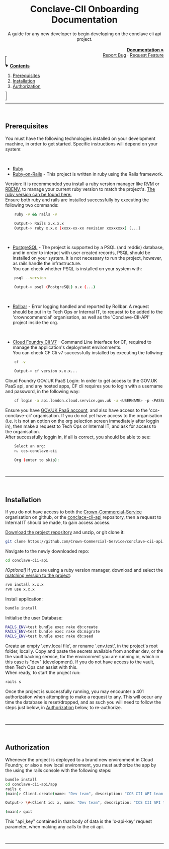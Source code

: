 <br>
<div align="center">
  <div align="center"><h1>Conclave-CII Onboarding Documentation</h1>A guide for any new developer to begin developing on the conclave cii api project.</div>
  <div align="right">
    <br>
    <a href="https://github.com/Crown-Commercial-Service/conclave-cii-api/blob/main/README.md"><strong>Documentation »</strong></a>
    <br>
    <a href="https://github.com/Crown-Commercial-Service/conclave-cii-api/issues">Report Bug</a>
    ·
    <a href="https://github.com/Crown-Commercial-Service/conclave-cii-api/issues">Request Feature</a>
  </div>
</div>



<!-- TABLE OF CONTENTS -->
<details open="open" style="padding:4px;display:inline;border-width:1px;border-style:solid;">
  <summary><b style="display: inline-block"><u>Contents</u></b></summary>
    <ol>
        <li><a href="#prerequisites">Prerequisites</a></li>
        <li><a href="#installation">Installation</a></li>
        <li><a href="#authorization">Authorization</a></li>
    </ol>
</details><hr><br>



<!-- #prerequisites -->
## Prerequisites
You must have the following technologies installed on your development machine, in order to get started. Specific instructions will depend on your system:

<br>

* [Ruby](https://www.ruby-lang.org/en/documentation/installation/)
* [Ruby-on-Rails](https://guides.rubyonrails.org/v5.0/index.html) - This project is written in ruby using the Rails framework.

Version: It is recommended you install a ruby version manager like [RVM](https://rvm.io/) or [RBENV](https://github.com/rbenv/rbenv), to manage your current ruby version to match the project's. [The ruby version can be found here.](Gemfile)<br>Ensure both ruby and rails are installed successfully by executing the following two commands:
```sh
    ruby -v && rails -v

    Output-> Rails x.x.x.x
    Output-> ruby x.x.x (xxxx-xx-xx revision xxxxxxxx) [...]
```

<br>

* [PostgreSQL](https://www.postgresql.org/) - The project is supported by a PSQL (and reddis) database, and in order to interact with user created records, PSQL should be installed on your system. It is not necessary to run the project, however, as rails handle the infrastructure.<br>
You can check whether PSQL is installed on your system with:
```sh
    psql --version

    Output-> psql (PostgreSQL) x.x (...)
```

<br>

* [Rollbar](https://rollbar.com/) - Error logging handled and reported by Rollbar. A request should be put in to Tech Ops or Internal IT, to request to be added to the 'crowncommercial' organisation, as well as the 'Conclave-CII-API' project inside the org.

<br>

* [Cloud Foundry Cli V7](https://github.com/cloudfoundry/cli/wiki/V7-CLI-Installation-Guide) - Command Line Interface for CF, required to manage the application's deployment environments.<br>
You can check CF Cli v7 successfully installed by executing the follwing:
```sh
    cf -v

    Output-> cf version x.x.x...
```

Cloud Foundry GOV.UK PaaS Login: In order to get access to the GOV.UK PaaS api, and any hosted apps, CF cli requires you to login with a username and password, in the following way:
```sh
    cf login -a api.london.cloud.service.gov.uk -u <USERNAME> -p <PASSWORD>
```
Ensure you have [GOV.UK PaaS account](https://docs.cloud.service.gov.uk/get_started.html#get-an-account), and also have access to the 'ccs-conclave-cii' organisation. If you do not yet have access to the organisation (i.e. it is not an option on the org selection screen immediately after loggin in), then make a request to Tech Ops or Internal IT, and ask for access to the organisation.<br>After successfully loggin in, if all is correct, you should be able to see:
```sh
    Select an org:
    n. ccs-conclave-cii

    Org (enter to skip):
```

<br><hr><br>



<!-- #installation -->
## Installation
If you do not have access to both the [Crown-Commercial-Service](https://github.com/Crown-Commercial-Service) organisation on github, or the [conclace-cii-api](https://github.com/Crown-Commercial-Service/conclave-cii-api) repository, then a request to Internal IT should be made, to gain access access.

[Download the project repository](https://github.com/Crown-Commercial-Service/conclave-cii-api.git) and unzip, or git clone it:
  ```sh
  git clone https://github.com/Crown-Commercial-Service/conclave-cii-api.git
  ```
Navigate to the newly downloaded repo:
  ```sh
  cd conclave-cii-api
  ```
<i>[Optional]</i> If you are using a ruby version manager, download and select the [matching version to the project](Gemfile):
  ```sh
  rvm install x.x.x
  rvm use x.x.x
  ```
Install application:
  ```sh
  bundle install
  ```
Initialise the user Database:
  ```sh
  RAILS_ENV=test bundle exec rake db:create
  RAILS_ENV=test bundle exec rake db:migrate
  RAILS_ENV=test bundle exec rake db:seed
  ```
Create an empty '.env.local file', or rename '.env.test', in the project's root folder, locally. Copy and paste the secrets available from another dev, or the the vault backing service, for the environment you are running in, which in this case is "dev" (development). If you do not have access to the vault, then Tech Ops can assist with this.<br>When ready, to start the project run:
  ```sh
  rails s
  ```

Once the project is successfully running, you may encounter a 401 authorization when attempting to make a request to any. This will occur any time the database is reset/dropped, and as such you will need to follow the steps just below, in [Authorization](#authorization) below, to re-authorize.

<br><hr><br>



<!-- #authorization -->
## Authorization
Whenever the project is deployed to a brand new environment in Cloud Foundry, or also a new local environment, you must authorize the app by the using the rails console with the following steps:
  ```sh
  bundle install
  cd conclave-cii-api/app
  rails c
  (main)> Client.create(name: "Dev team", description: "CCS CII API team testing for dev team", active: true)

  Output-> \#<Client id: x, name: "Dev team", description: "CCS CII API team...", api_key: "xxxxxxxxxxxxxxxxxxxxxx...", active: true, ...>

  (main)> quit
  ```
This "api_key" contained in that body of data is the 'x-api-key' request parameter, when making any calls to the cii api.

<br><hr><br>